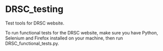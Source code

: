 DRSC_testing
============

Test tools for DRSC website.

To run functional tests for the DRSC website, make sure you have
Python, Selenium and Firefox installed on your machine, then run
DRSC_functional_tests.py.
